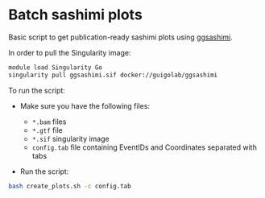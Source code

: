 # Batch sashimi plots

Basic script to get publication-ready sashimi plots using [ggsashimi](https://github.com/guigolab/ggsashimi).

In order to pull the Singularity image:
```bash
module load Singularity Go
singularity pull ggsashimi.sif docker://guigolab/ggsashimi
```

To run the script:

- Make sure you have the following files:
    - `*.bam` files
    - `*.gtf` file
    - `*.sif` singularity image
    - `config.tab` file containing EventIDs and Coordinates separated with tabs

- Run the script:
```bash
bash create_plots.sh -c config.tab
```